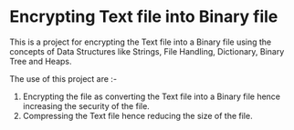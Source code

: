 # Encrypting Text file into Binary file
This is a project for encrypting the Text file into a Binary file using the concepts of Data Structures like Strings, File Handling, Dictionary, Binary Tree and Heaps.

The use of this project are :-
1. Encrypting the file as converting the Text file into a Binary file hence increasing the security of the file.
2. Compressing the Text file hence reducing the size of the file.
